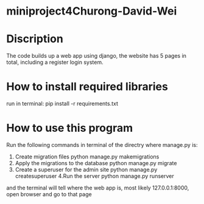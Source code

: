 # miniproject4Churong-David-Wei

# Discription
The code builds up a web app using django, the website has 5 pages in total, including a register login system.

# How to install required libraries
run in terminal: pip install -r requirements.txt

# How to use this program
Run the following commands in terminal of the directry where manage.py is:
1. Create migration files
python manage.py makemigrations
2. Apply the migrations to the database
python manage.py migrate
3. Create a superuser for the admin site
python manage.py createsuperuser
4.Run the server
python manage.py runserver

and the terminal will tell where the web app is, most likely 127.0.0.1:8000, open browser and go to that page
